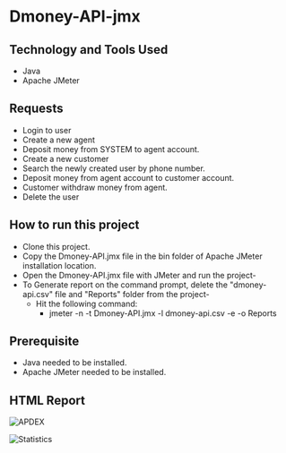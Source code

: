 # Dmoney-API-jmx

## Technology and Tools Used
- Java
- Apache JMeter

## Requests
- Login to user
- Create a new agent
- Deposit money from SYSTEM to agent account.
- Create a new customer
- Search the newly created user by phone number.
- Deposit money from agent account to customer account.
- Customer withdraw money from agent.
- Delete the user

## How to run this project
- Clone this project.
- Copy the Dmoney-API.jmx file in the bin folder of Apache JMeter installation location.
- Open the Dmoney-API.jmx file with JMeter and run the project-
- To Generate report on the command prompt, delete the "dmoney-api.csv" file and "Reports" folder from the project-
  - Hit the following command:
    - jmeter -n -t Dmoney-API.jmx -l dmoney-api.csv -e -o Reports

## Prerequisite
- Java needed to be installed.
- Apache JMeter needed to be installed.

## HTML Report
![APDEX](https://user-images.githubusercontent.com/52536969/216117948-ebf78e84-0079-4119-a483-3793969a6888.png)

![Statistics](https://user-images.githubusercontent.com/52536969/216118010-12914966-bd51-47ac-9f39-1a51778ab187.png)
